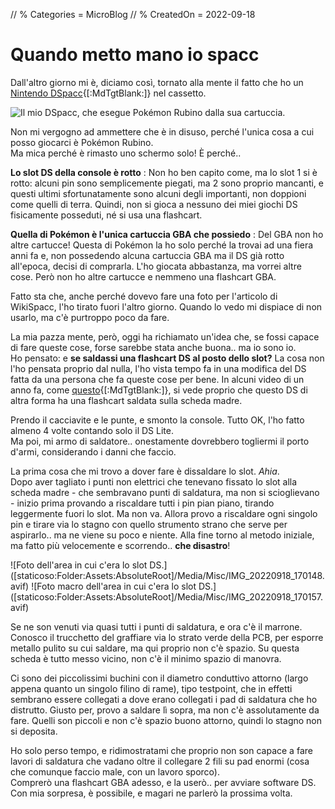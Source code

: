 // % Categories = MicroBlog
// % CreatedOn = 2022-09-18

# Quando metto mano io spacc

Dall'altro giorno mi è, diciamo così, tornato alla mente il fatto che ho un [Nintendo DSpacc](https://wikispacc.miraheze.org/wiki/DSpacc){[:MdTgtBlank:]} nel cassetto.

![Il mio DSpacc, che esegue Pokémon Rubino dalla sua cartuccia.](https://static.miraheze.org/wikispaccwiki/thumb/c/c5/DSpacc_Pokemon_Rubino.jpg/960px-DSpacc_Pokemon_Rubino.jpg)

Non mi vergogno ad ammettere che è in disuso, perché l'unica cosa a cui posso giocarci è Pokémon Rubino.  
Ma mica perché è rimasto uno schermo solo! È perché..

**Lo slot DS della console è rotto**
: Non ho ben capito come, ma lo slot 1 si è rotto: alcuni pin sono semplicemente piegati, ma 2 sono proprio mancanti, e questi ultimi sfortunatamente sono alcuni degli importanti, non doppioni come quelli di terra. Quindi, non si gioca a nessuno dei miei giochi DS fisicamente posseduti, né si usa una flashcart.

<meta>

**Quella di Pokémon è l'unica cartuccia GBA che possiedo**
: Del GBA non ho altre cartucce! Questa di Pokémon la ho solo perché la trovai ad una fiera anni fa e, non possedendo alcuna cartuccia GBA ma il DS già rotto all'epoca, decisi di comprarla. L'ho giocata abbastanza, ma vorrei altre cose. Però non ho altre cartucce e nemmeno una flashcart GBA.

Fatto sta che, anche perché dovevo fare una foto per l'articolo di WikiSpacc, l'ho tirato fuori l'altro giorno. Quando lo vedo mi dispiace di non usarlo, ma c'è purtroppo poco da fare.

La mia pazza mente, però, oggi ha richiamato un'idea che, se fossi capace di fare queste cose, forse sarebbe stata anche buona.. ma io sono io.  
Ho pensato: e **se saldassi una flashcart DS al posto dello slot?** La cosa non l'ho pensata proprio dal nulla, l'ho vista tempo fa in una modifica del DS fatta da una persona che fa queste cose per bene. In alcuni video di un anno fa, come [questo](https://invidious.nerdvpn.de/2wxKDzUO23c?t=156){[:MdTgtBlank:]}, si vede proprio che questo DS di altra forma ha una flashcart saldata sulla scheda madre.

Prendo il cacciavite e le punte, e smonto la console. Tutto OK, l'ho fatto almeno 4 volte contando solo il DS Lite.  
Ma poi, mi armo di saldatore.. onestamente dovrebbero togliermi il porto d'armi, considerando i danni che faccio.

La prima cosa che mi trovo a dover fare è dissaldare lo slot. _Ahia_.  
Dopo aver tagliato i punti non elettrici che tenevano fissato lo slot alla scheda madre - che sembravano punti di saldatura, ma non si scioglievano - inizio prima provando a riscaldare tutti i pin pian piano, tirando leggermente fuori lo slot. Ma non va. Allora provo a riscaldare ogni singolo pin e tirare via lo stagno con quello strumento strano che serve per aspirarlo.. ma ne viene su poco e niente. Alla fine torno al metodo iniziale, ma fatto più velocemente e scorrendo.. **che disastro**!

<div class="MediaRow2" markdown="1">
![Foto dell'area in cui c'era lo slot DS.]([staticoso:Folder:Assets:AbsoluteRoot]/Media/Misc/IMG_20220918_170148.avif)
![Foto macro dell'area in cui c'era lo slot DS.]([staticoso:Folder:Assets:AbsoluteRoot]/Media/Misc/IMG_20220918_170157.avif)
</div>

Se ne son venuti via quasi tutti i punti di saldatura, e ora c'è il marrone. Conosco il trucchetto del graffiare via lo strato verde della PCB, per esporre metallo pulito su cui saldare, ma qui proprio non c'è spazio. Su questa scheda è tutto messo vicino, non c'è il minimo spazio di manovra.

Ci sono dei piccolissimi buchini con il diametro conduttivo attorno (largo appena quanto un singolo filino di rame), tipo testpoint, che in effetti sembrano essere collegati a dove erano collegati i pad di saldatura che ho distrutto. Giusto per, provo a saldare lì sopra, ma non c'è assolutamente da fare. Quelli son piccoli e non c'è spazio buono attorno, quindi lo stagno non si deposita.

Ho solo perso tempo, e ridimostratami che proprio non son capace a fare lavori di saldatura che vadano oltre il collegare 2 fili su pad enormi (cosa che comunque faccio male, con un lavoro sporco).  
Comprerò una flashcart GBA adesso, e la userò.. per avviare software DS. Con mia sorpresa, è possibile, e magari ne parlerò la prossima volta.
